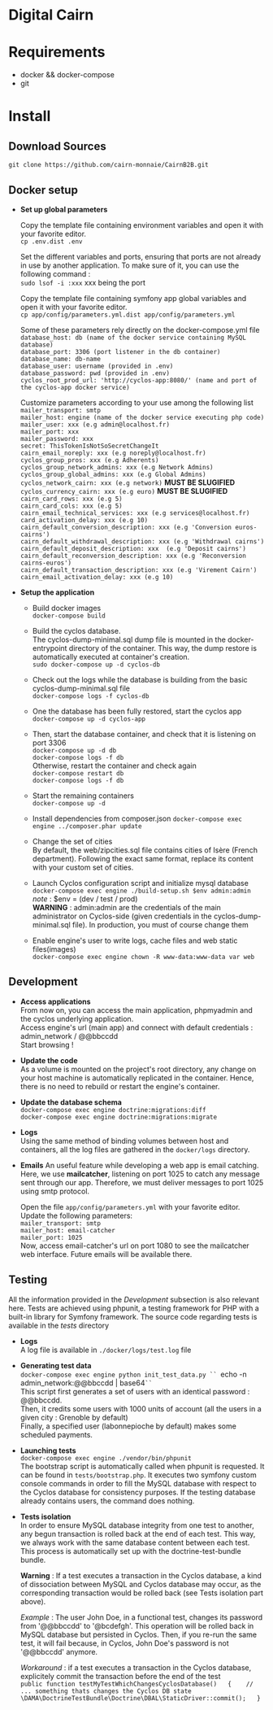Digital Cairn
=======

# Requirements
 * docker && docker-compose
 * git

# Install

## Download Sources

   `git clone https://github.com/cairn-monnaie/CairnB2B.git`

## Docker setup

 * **Set up global parameters**

    Copy the template file containing environment variables and open it with your favorite editor.   
      `cp .env.dist .env`

    Set the different variables and ports, ensuring that ports are not already in use by another application.
    To make sure of it, you can use the following command :  
      `sudo lsof -i :xxx` xxx being the port
 

    Copy the template file containing symfony app global variables and open it with your favorite editor.  
      `cp app/config/parameters.yml.dist app/config/parameters.yml`

    Some of these parameters rely directly on the docker-compose.yml file  
      `database_host: db (name of the docker service containing MySQL database)`  
      `database_port: 3306 (port listener in the db container)`  
      `database_name: db-name`  
      `database_user: username (provided in .env)`  
      `database_password: pwd (provided in .env)`  
      `cyclos_root_prod_url: 'http://cyclos-app:8080/' (name and port of the cyclos-app docker service)`  

    Customize parameters according to your use among the following list
      `mailer_transport: smtp`  
      `mailer_host: engine (name of the docker service executing php code)`  
      `mailer_user: xxx (e.g admin@localhost.fr)`  
      `mailer_port: xxx`  
      `mailer_password: xxx`  
      `secret: ThisTokenIsNotSoSecretChangeIt`  
      `cairn_email_noreply: xxx (e.g noreply@localhost.fr)`  
      `cyclos_group_pros: xxx (e.g Adherents)`  
      `cyclos_group_network_admins: xxx (e.g Network Admins)`  
      `cyclos_group_global_admins: xxx (e.g Global Admins)`  
      `cyclos_network_cairn: xxx (e.g network)` **MUST BE SLUGIFIED**  
      `cyclos_currency_cairn: xxx (e.g euro)` **MUST BE SLUGIFIED**  
      `cairn_card_rows: xxx (e.g 5)`  
      `cairn_card_cols: xxx (e.g 5)`  
      `cairn_email_technical_services: xxx (e.g services@localhost.fr)`  
      `card_activation_delay: xxx (e.g 10)`  
      `cairn_default_conversion_description: xxx (e.g 'Conversion euros-cairns')`  
      `cairn_default_withdrawal_description: xxx (e.g 'Withdrawal cairns')`  
      `cairn_default_deposit_description: xxx  (e.g 'Deposit cairns')`  
      `cairn_default_reconversion_description: xxx (e.g 'Reconversion cairns-euros')`  
      `cairn_default_transaction_description: xxx (e.g 'Virement Cairn')`  
      `cairn_email_activation_delay: xxx (e.g 10)`  

 * **Setup the application**

     * Build docker images   
       `docker-compose build`

     * Build the cyclos database.  
       The cyclos-dump-minimal.sql dump file is mounted in the docker-entrypoint directory of the container. This way, the dump restore is automatically executed at container's creation.  
       `sudo docker-compose up -d cyclos-db`  

     * Check out the logs while the database is building from the basic cyclos-dump-minimal.sql file  
       `docker-compose logs -f cyclos-db`  

     * One the database has been fully restored, start the cyclos app  
       `docker-compose up -d cyclos-app`  

     * Then, start the database container, and check that it is listening on port 3306  
       `docker-compose up -d db`  
       `docker-compose logs -f db`   
       Otherwise, restart the container and check again  
       `docker-compose restart db`  
       `docker-compose logs -f db`  
  
     * Start the remaining containers  
       `docker-compose up -d`  


     * Install dependencies from composer.json 
       `docker-compose exec engine ../composer.phar update`  
      
     * Change the set of cities   
       By default, the web/zipcities.sql file contains cities of Isère (French department). Following the exact same format, replace its content with your custom set of cities.

     * Launch Cyclos configuration script and initialize mysql database  
       `docker-compose exec engine ./build-setup.sh $env admin:admin` _note_ : $env = (dev / test / prod)   
     **WARNING** : admin:admin are the credentials of the main administrator on Cyclos-side (given credentials in the cyclos-dump-minimal.sql file). In production, you must of course change them

     * Enable engine's user to write logs, cache files and web static files(images)  
       `docker-compose exec engine chown -R www-data:www-data var web`  

## Development

 * **Access applications**    
     From now on, you can access the main application, phpmyadmin and the cyclos underlying application.  
     Access engine's url (main app) and connect with default credentials : admin_network / @@bbccdd  
     Start browsing !

 * **Update the code**  
     As a volume is mounted on the project's root directory, any change on your host machine is automatically replicated in the container. Hence, there is no need to rebuild or restart the engine's container.

 * **Update the database schema**  
    `docker-compose exec engine doctrine:migrations:diff`  
    `docker-compose exec engine doctrine:migrations:migrate`  

 * **Logs**  
     Using the same method of binding volumes between host and containers, all the log files are gathered in the `docker/logs` directory.  
    
 * **Emails**
    An useful feature while developing a web app is email catching. Here, we use **mailcatcher**, listening on port 1025 to catch any message sent through our app. Therefore, we must deliver messages to port 1025 using smtp protocol.

    Open the file `app/config/parameters.yml` with your favorite editor. 
    Update the following parameters:  
     `mailer_transport: smtp`  
     `mailer_host: email-catcher`  
     `mailer_port: 1025`    
    Now, access email-catcher's url on port 1080 to see the mailcatcher web interface. Future emails will be available there.  

## Testing
      
 All the information provided in the _Development_ subsection is also relevant here. Tests are achieved using phpunit, a testing framework for PHP with a built-in library for Symfony framework. 
 The source code regarding tests is available in the _tests_ directory

 * **Logs**  
    A log file is available in `./docker/logs/test.log` file

 * **Generating test data**  
    `docker-compose exec engine python init_test_data.py `` `echo -n admin_network:@@bbccdd | base64` `` `  
    This script first generates a set of users with an identical password : @@bbccdd.  
    Then, it credits some users with 1000 units of account (all  the users in a given city : Grenoble by default)  
    Finally, a specified user (labonnepioche by default) makes some scheduled payments.  

 * **Launching tests**  
    `docker-compose exec engine ./vendor/bin/phpunit`  
     The bootstrap script is automatically called when phpunit is requested. It can be found in `tests/bootstrap.php`. It executes two symfony custom console commands in order to fill the MySQL database with respect to the Cyclos database for consistency purposes. If the testing database already contains users, the command does nothing.  
      
 * **Tests isolation**  
    In order to ensure MySQL database integrity from one test to another, any begun transaction is rolled back at the end of each test. This way, we always work with the same database content between each test. This process is automatically set up with the doctrine-test-bundle bundle.  

    **Warning** : If a test executes a transaction in the Cyclos database, a kind of dissociation between MySQL and Cyclos database may occur, as the corresponding transaction would be rolled back (see Tests isolation part above). 
 
     _Example_ : The user John Doe, in a functional test, changes its password from '@@bbccdd' to '@bcdefgh'. This operation will be rolled back in MySQL database but persisted in Cyclos. Then, if you re-run the same test, it will fail because, in Cyclos, John Doe's password is not '@@bbccdd' anymore.  

     _Workaround_ : if a test executes a transaction in the Cyclos database, explicitely commit the transaction before the end of the test  
     `public function testMyTestWhichChangesCyclosDatabase()  
     {   
    // ... something thats changes the Cyclos DB state  
    \DAMA\DoctrineTestBundle\Doctrine\DBAL\StaticDriver::commit();  
     }`
